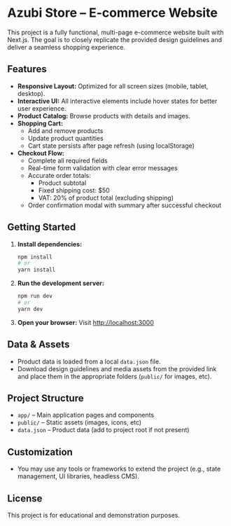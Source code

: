# Azubi Store – E-commerce Website

This project is a fully functional, multi-page e-commerce website built with Next.js. The goal is to closely replicate the provided design guidelines and deliver a seamless shopping experience.

## Features

- **Responsive Layout:** Optimized for all screen sizes (mobile, tablet, desktop).
- **Interactive UI:** All interactive elements include hover states for better user experience.
- **Product Catalog:** Browse products with details and images.
- **Shopping Cart:**
  - Add and remove products
  - Update product quantities
  - Cart state persists after page refresh (using localStorage)
- **Checkout Flow:**
  - Complete all required fields
  - Real-time form validation with clear error messages
  - Accurate order totals:
    - Product subtotal
    - Fixed shipping cost: $50
    - VAT: 20% of product total (excluding shipping)
  - Order confirmation modal with summary after successful checkout

## Getting Started

1. **Install dependencies:**
   ```bash
   npm install
   # or
   yarn install
   ```

2. **Run the development server:**
   ```bash
   npm run dev
   # or
   yarn dev
   ```

3. **Open your browser:**
   Visit [http://localhost:3000](http://localhost:3000)

## Data & Assets
- Product data is loaded from a local `data.json` file.
- Download design guidelines and media assets from the provided link and place them in the appropriate folders (`public/` for images, etc).

## Project Structure
- `app/` – Main application pages and components
- `public/` – Static assets (images, icons, etc)
- `data.json` – Product data (add to project root if not present)

## Customization
- You may use any tools or frameworks to extend the project (e.g., state management, UI libraries, headless CMS).

## License
This project is for educational and demonstration purposes.
